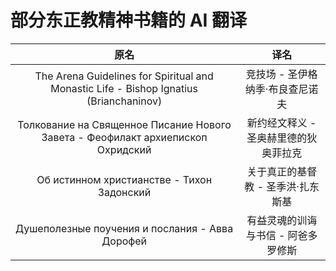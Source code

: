 

# 部分东正教精神书籍的 AI 翻译

| 原名                                                                                    | 译名                 |
| :-:                                                                                   | :-:                |
| The Arena Guidelines for Spiritual and Monastic Life - Bishop Ignatius (Brianchaninov)| 竞技场 - 圣伊格纳季·布良查尼诺夫 |
| Толкование на Священное Писание Нового Завета - Феофилакт архиепископ Охридский       |新约经文释义 - 圣奥赫里德的狄奥菲拉克|
| Об истинном христианстве - Тихон Задонский                                            | 关于真正的基督教 - 圣季洪·扎东斯基|
| Душеполезные поучения и послания - Авва Дорофей                                       | 有益灵魂的训诲与书信 - 阿爸多罗修斯|
